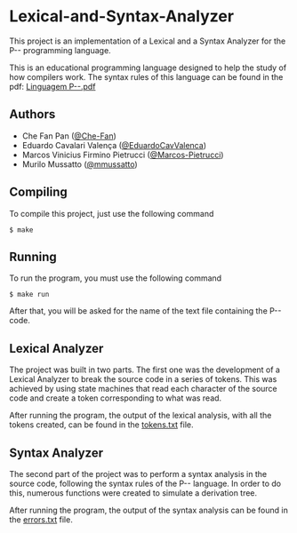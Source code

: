 # Lexical-and-Syntax-Analyzer

This project is an implementation of a Lexical and a Syntax Analyzer for the P-- programming language. 

This is an educational programming language designed to help the study of how compilers work. The syntax rules of this language can be found in the pdf: [Linguagem P--.pdf](https://github.com/mmussatto/Lexical-and-Syntax-Analyzer/blob/main/School%20Files/Linguagem%20P--.pdf)

## Authors

- Che Fan Pan ([@Che-Fan](https://github.com/Che-Fan))
- Eduardo Cavalari Valença ([@EduardoCavValenca](https://github.com/EduardoCavValenca))
- Marcos Vinicius Firmino Pietrucci ([@Marcos-Pietrucci](https://github.com/Marcos-Pietrucci))
- Murilo Mussatto ([@mmussatto](https://github.com/mmussatto))

## Compiling

To compile this project, just use the following command

<code>$ make </code>

## Running

To run the program, you must use the following command

<code>$ make run</code>

After that, you will be asked for the name of the text file containing the P-- code.

## Lexical Analyzer
 
The project was built in two parts. The first one was the development of a Lexical Analyzer to break the source code in a series of tokens. This was achieved by using state machines that read each character of the source code and create a token corresponding to what was read. 
 
After running the program, the output of the lexical analysis, with all the tokens created, can be found in the [tokens.txt](https://github.com/mmussatto/Lexical-and-Syntax-Analyzer/blob/main/Output/tokens.txt) file.
 
 
## Syntax Analyzer
 
The second part of the project was to perform a syntax analysis in the source code, following the syntax rules of the P-- language. In order to do this, numerous functions were created to simulate a derivation tree.
 
After running the program, the output of the syntax analysis can be found in the [errors.txt](https://github.com/mmussatto/Lexical-and-Syntax-Analyzer/blob/main/Output/errors.txt) file.


